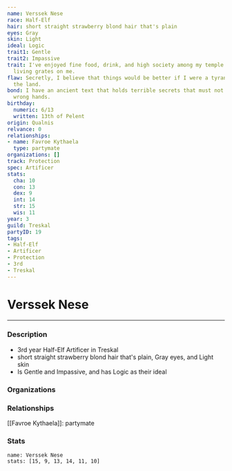 ```yaml
---
name: Verssek Nese
race: Half-Elf
hair: short straight strawberry blond hair that's plain
eyes: Gray
skin: Light
ideal: Logic
trait1: Gentle
trait2: Impassive
trait: I've enjoyed fine food, drink, and high society among my temple's elite. Rough
  living grates on me.
flaw: Secretly, I believe that things would be better if I were a tyrant lording over
  the land.
bond: I have an ancient text that holds terrible secrets that must not fall into the
  wrong hands.
birthday:
  numeric: 6/13
  written: 13th of Pelent
origin: Qualnis
relvance: 0
relationships:
- name: Favroe Kythaela
  type: partymate
organizations: []
track: Protection
spec: Artificer
stats:
  cha: 10
  con: 13
  dex: 9
  int: 14
  str: 15
  wis: 11
year: 3
guild: Treskal
partyID: 19
tags:
- Half-Elf
- Artificer
- Protection
- 3rd
- Treskal
---
```

# Verssek Nese
---
### Description
- 3rd year Half-Elf Artificer in Treskal
- short straight strawberry blond hair that's plain, Gray eyes, and Light skin
- Is Gentle and Impassive, and has Logic as their ideal

### Organizations
### Relationships
[[Favroe Kythaela]]: partymate
### Stats
```statblock
name: Verssek Nese
stats: [15, 9, 13, 14, 11, 10]
```